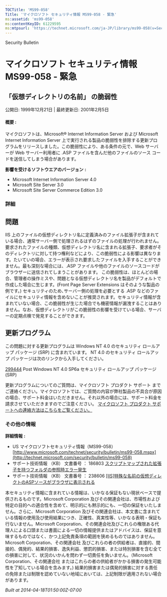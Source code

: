 ```yaml
---
TOCTitle: 'MS99-058'
Title: 'マイクロソフト セキュリティ情報 MS99-058 - 緊急'
ms:assetid: 'ms99-058'
ms:contentKeyID: 61229595
ms:mtpsurl: 'https://technet.microsoft.com/ja-JP/library/ms99-058(v=Security.10)'
---
```


Security Bulletin

マイクロソフト セキュリティ情報 MS99-058 - 緊急
===============================================

「仮想ディレクトリの名前」 の脆弱性
-----------------------------------

公開日: 1999年12月21日 | 最終更新日: 2001年2月5日

#### 概要 :

マイクロソフトは、Microsoft® Internet Information Server および Microsoft Internet Information Server 上で実行される製品の脆弱性を排除する更新プログラムをリリースしました。この脆弱性により、ある条件の元で、Web サーバーが Web サーバー利用者に .ASP ファイルを含んだ他のファイルのソース コードを送信してしまう場合があります。

**影響を受けるソフトウエアのバージョン** **:**

-   Microsoft Internet Information Server 4.0
-   Microsoft Site Server 3.0
-   Microsoft Site Server Commerce Edition 3.0

### 詳細

問題
----

<span></span>
IIS 上のファイルの仮想ディレクトリ名に定義済みのファイル拡張子が含まれている場合、通常サーバー側で処理されるはずのファイルの処理が行われません。要求されたファイルの種類、仮想ディレクトリ名に含まれる拡張子、要求者がそのディレクトリに対して持つ権利などにより、この脆弱性による影響は異なります。たいていの場合、エラーが表示され要求したファイルを入手することができません。最も深刻な場合には、.ASP ファイルや他のファイルのソースコードがブラウザーに送信されてしまうことがあります。
この脆弱性は、ほとんどの場合、管理者の操作ミスや、問題となる仮想ディレクトリ名を製品がデフォルトで作成した場合に生じます。(Front Page Server Extensions はそのような製品の例です。)
セキュリティのため､サーバー側の処理を必要とする .ASP などのファイルにセキュリティ情報を含めないことが推奨されます。セキュリティ情報が含まれていない場合、この脆弱性が生じた場合でも機密情報が漏洩することはありません。なお、仮想ディレクトリがこの脆弱性の影響を受けている場合、サーバーの定期点検で発見することができます。

更新プログラム
--------------

<span></span>
この問題に対する更新プログラムは Windows NT 4.0 のセキュリティ ロールアップ パッケージ (SRP) に含まれています。
NT 4.0 のセキュリティ ロールアップ パッケージは次のリンクから入手してください。

[299444](http://support.microsoft.com/kb/299444) Post Windows NT 4.0 SP6a セキュリティ ロールアップ パッケージ (SRP)

更新プログラムについてのご質問は、マイクロソフト プロダクト サポート までご連絡ください。マイクロソフトでは、ご質問の内容が弊社製品の不具合が原因の場合、サポート料金はいただきません。それ以外の場合には、サポート料金を請求させていただきますのでご注意ください。
[マイクロソフト プロダクト サポートへの連絡方法はこちらをご覧ください。](http://www.microsoft.com/japan/security/support/patchqa.mspx)

### その他の情報

**詳細情報** **:**

-   US マイクロソフトセキュリティ情報（MS99-058）
    [http://www.microsoft.com/technet/security/bulletin/ms99-058.mspx](http://technet.microsoft.com/security/bulletin/ms99-058)
-   サポート技術情報 （KB） 文書番号 ： 186803
    [スクリプトマップされた拡張子を持つフォルダの参照時エラー発生](http://support.microsoft.com/kb/186803)
-   サポート技術情報 （KB） 文書番号 ： 238606
    [\[IIS\]特殊な名前の仮想ディレクトのASPソースがブラウザに表示される](http://support.microsoft.com/kb/238606)

本セキュリティ情報に含まれている情報は、いかなる保証もない現状ベースで提供されるものです。Microsoft Corporation 及びその関連会社は、市場性および特定の目的への適合性を含めて、明示的にも黙示的にも、一切の保証をいたしません。さらに、Microsoft Corporation 及びその関連会社は、本文書に含まれている情報の使用及び使用結果につき、正確性、真実性等、いかなる表明・保証も行ないません。Microsoft Corporation、その関連会社及びこれらの権限ある代理人による口頭または書面による一切の情報提供またはアドバイスは、保証を意味するものではなく、かつ上記免責条項の範囲を狭めるものではありません。Microsoft Corporation、その関連会社 及びこれらの者の供給者は、直接的、間接的、偶発的、結果的損害、逸失利益、懲罰的損害、または特別損害を含む全ての損害に対して、状況のいかんを問わず一切責任を負いません。（Microsoft Corporation、その関連会社 またはこれらの者の供給者がかかる損害の発生可能性を了知している場合を含みます。) 結果的損害または偶発的損害に対する責任の免除または制限を認めていない地域においては、上記制限が適用されない場合があります。

*Built at 2014-04-18T01:50:00Z-07:00*
